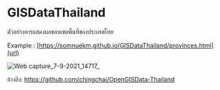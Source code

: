 # GISDataThailand
ตัวอย่างการแสดงผลขอบเขตพื้นที่ของประเทศไทย

Example : [https://somnuekm.github.io/GISDataThailand/provinces.html](url)

![Web capture_7-9-2021_14717_](https://user-images.githubusercontent.com/58202287/132300022-ad7063e7-4ecf-4e2d-ad3b-16b512a15d9f.jpeg)

อ้างอิง: https://github.com/chingchai/OpenGISData-Thailand
